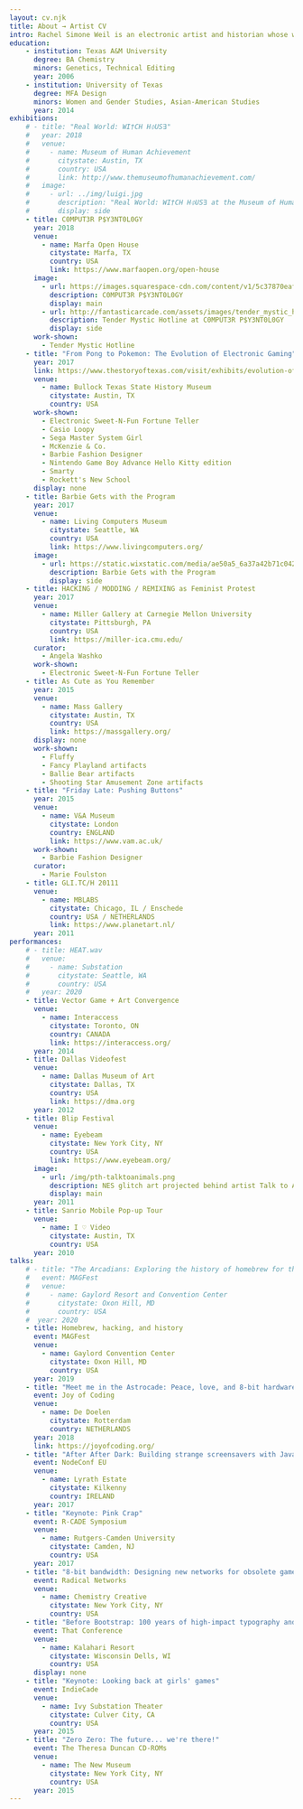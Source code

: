 ```yaml
---
layout: cv.njk
title: About → Artist CV
intro: Rachel Simone Weil is an electronic artist and historian whose work critiques and rewrites nostalgia for 20th-century computers and video games.
education:
    - institution: Texas A&M University
      degree: BA Chemistry
      minors: Genetics, Technical Editing
      year: 2006
    - institution: University of Texas
      degree: MFA Design
      minors: Women and Gender Studies, Asian-American Studies
      year: 2014
exhibitions:
    # - title: "Real World: WI†CH H⏀US∃"
    #   year: 2018
    #   venue: 
    #     - name: Museum of Human Achievement
    #       citystate: Austin, TX
    #       country: USA
    #       link: http://www.themuseumofhumanachievement.com/
    #   image: 
    #     - url: ../img/luigi.jpg
    #       description: "Real World: WI†CH H⏀US∃ at the Museum of Human Achievement in Austin, TX"
    #       display: side
    - title: C0MPUT3R P$Y3NT0L0GY
      year: 2018
      venue: 
        - name: Marfa Open House
          citystate: Marfa, TX
          country: USA
          link: https://www.marfaopen.org/open-house
      image:
        - url: https://images.squarespace-cdn.com/content/v1/5c37870eaf2096c14c30481c/1547243540761-YHO8J7D7K0NOZ8Z67TKM/ke17ZwdGBToddI8pDm48kFmfxoboNKufWj-55Bgmc-J7gQa3H78H3Y0txjaiv_0fDoOvxcdMmMKkDsyUqMSsMWxHk725yiiHCCLfrh8O1z4YTzHvnKhyp6Da-NYroOW3ZGjoBKy3azqku80C789l0iXS6XmVv7bUJ418E8Yoc1hjuviiiZmrL38w1ymUdqq4JaGeFUxjM-HeS7Oc-SSFcg/DSC_8399.JPG?format=2500w
          description: C0MPUT3R P$Y3NT0L0GY
          display: main
        - url: http://fantasticarcade.com/assets/images/tender_mystic_hotline.jpg
          description: Tender Mystic Hotline at C0MPUT3R P$Y3NT0L0GY
          display: side
      work-shown: 
        - Tender Mystic Hotline
    - title: "From Pong to Pokemon: The Evolution of Electronic Gaming"
      year: 2017
      link: https://www.thestoryoftexas.com/visit/exhibits/evolution-of-electronic-gaming
      venue: 
        - name: Bullock Texas State History Museum
          citystate: Austin, TX
          country: USA
      work-shown:
        - Electronic Sweet-N-Fun Fortune Teller
        - Casio Loopy
        - Sega Master System Girl
        - McKenzie & Co.
        - Barbie Fashion Designer
        - Nintendo Game Boy Advance Hello Kitty edition
        - Smarty
        - Rockett's New School
      display: none
    - title: Barbie Gets with the Program
      year: 2017
      venue: 
        - name: Living Computers Museum
          citystate: Seattle, WA
          country: USA
          link: https://www.livingcomputers.org/
      image:
        - url: https://static.wixstatic.com/media/ae50a5_6a37a42b71c0420088b3257c6e97453a~mv2_d_1800_1200_s_2.jpg/v1/fill/w_1287,h_858,al_c,q_85,usm_0.66_1.00_0.01/ae50a5_6a37a42b71c0420088b3257c6e97453a~mv2_d_1800_1200_s_2.webp
          description: Barbie Gets with the Program
          display: side
    - title: HACKING / MODDING / REMIXING as Feminist Protest
      year: 2017
      venue:
        - name: Miller Gallery at Carnegie Mellon University
          citystate: Pittsburgh, PA
          country: USA
          link: https://miller-ica.cmu.edu/
      curator:
        - Angela Washko
      work-shown:
        - Electronic Sweet-N-Fun Fortune Teller
    - title: As Cute as You Remember
      year: 2015
      venue:
        - name: Mass Gallery
          citystate: Austin, TX 
          country: USA
          link: https://massgallery.org/
      display: none
      work-shown:
        - Fluffy
        - Fancy Playland artifacts
        - Ballie Bear artifacts
        - Shooting Star Amusement Zone artifacts
    - title: "Friday Late: Pushing Buttons"
      year: 2015
      venue:
        - name: V&A Museum
          citystate: London
          country: ENGLAND
          link: https://www.vam.ac.uk/
      work-shown:
        - Barbie Fashion Designer
      curator:
        - Marie Foulston
    - title: GLI.TC/H 20111
      venue:
        - name: MBLABS
          citystate: Chicago, IL / Enschede
          country: USA / NETHERLANDS
          link: https://www.planetart.nl/
      year: 2011
performances:
    # - title: HEAT.wav
    #   venue:
    #     - name: Substation
    #       citystate: Seattle, WA
    #       country: USA
    #   year: 2020
    - title: Vector Game + Art Convergence
      venue:
        - name: Interaccess
          citystate: Toronto, ON
          country: CANADA
          link: https://interaccess.org/
      year: 2014
    - title: Dallas Videofest
      venue: 
        - name: Dallas Museum of Art
          citystate: Dallas, TX
          country: USA
          link: https://dma.org
      year: 2012
    - title: Blip Festival
      venue:
        - name: Eyebeam
          citystate: New York City, NY
          country: USA
          link: https://www.eyebeam.org/
      image:
        - url: /img/pth-talktoanimals.png
          description: NES glitch art projected behind artist Talk to Animals at Blip Festival
          display: main
      year: 2011
    - title: Sanrio Mobile Pop-up Tour
      venue:
        - name: I ♡ Video
          citystate: Austin, TX
          country: USA
      year: 2010
talks:
    # - title: "The Arcadians: Exploring the history of homebrew for the Bally Astrocade"
    #   event: MAGFest
    #   venue:
    #     - name: Gaylord Resort and Convention Center
    #       citystate: Oxon Hill, MD 
    #       country: USA
    #  year: 2020
    - title: Homebrew, hacking, and history
      event: MAGFest
      venue:
        - name: Gaylord Convention Center
          citystate: Oxon Hill, MD 
          country: USA
      year: 2019
    - title: "Meet me in the Astrocade: Peace, love, and 8-bit hardware hacking"
      event: Joy of Coding
      venue:
        - name: De Doelen
          citystate: Rotterdam
          country: NETHERLANDS
      year: 2018
      link: https://joyofcoding.org/
    - title: "After After Dark: Building strange screensavers with Javascript"
      event: NodeConf EU
      venue:
        - name: Lyrath Estate
          citystate: Kilkenny
          country: IRELAND
      year: 2017
    - title: "Keynote: Pink Crap"
      event: R-CADE Symposium
      venue:
        - name: Rutgers-Camden University
          citystate: Camden, NJ
          country: USA
      year: 2017
    - title: "8-bit bandwidth: Designing new networks for obsolete game consoles"
      event: Radical Networks
      venue: 
        - name: Chemistry Creative
          citystate: New York City, NY 
          country: USA
    - title: "Before Bootstrap: 100 years of high-impact typography and grid-based design"
      event: That Conference
      venue:
        - name: Kalahari Resort
          citystate: Wisconsin Dells, WI 
          country: USA
      display: none
    - title: "Keynote: Looking back at girls' games"
      event: IndieCade
      venue:
        - name: Ivy Substation Theater
          citystate: Culver City, CA
          country: USA
      year: 2015
    - title: "Zero Zero: The future... we're there!"
      event: The Theresa Duncan CD-ROMs
      venue:
        - name: The New Museum
          citystate: New York City, NY 
          country: USA
      year: 2015
---
```


